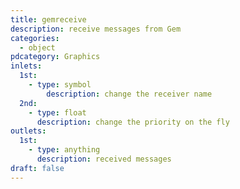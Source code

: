 ```yaml
---
title: gemreceive
description: receive messages from Gem
categories:
  - object
pdcategory: Graphics
inlets:
  1st:
    - type: symbol
        description: change the receiver name
  2nd:
    - type: float
      description: change the priority on the fly
outlets:
  1st:
    - type: anything
      description: received messages
draft: false
---
```


